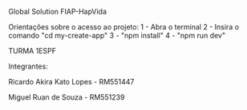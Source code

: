 Global Solution FIAP-HapVida

Orientações sobre o acesso ao projeto: 
1 - Abra o terminal 
2 - Insira o comando "cd my-create-app" 
3 - "npm install" 
4 - "npm run dev"

TURMA 1ESPF

Integrantes:

Ricardo Akira Kato Lopes - RM551447

Miguel Ruan de Souza - RM551239
